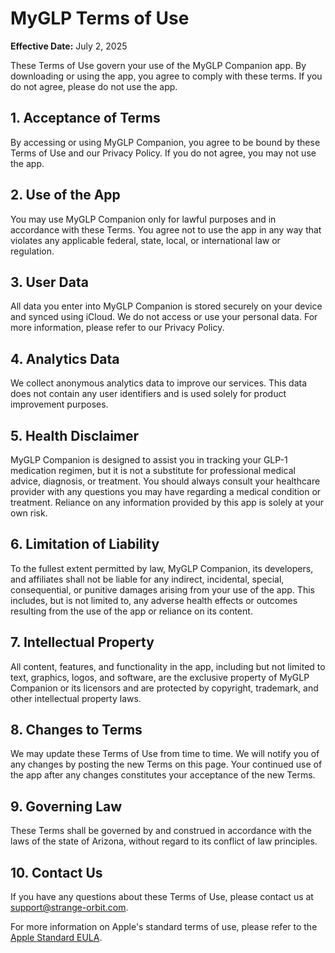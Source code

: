 # MyGLP Terms of Use

**Effective Date:** July 2, 2025

These Terms of Use govern your use of the MyGLP Companion app. By downloading or using the app, you agree to comply with these terms. If you do not agree, please do not use the app.

## 1. Acceptance of Terms

By accessing or using MyGLP Companion, you agree to be bound by these Terms of Use and our Privacy Policy. If you do not agree, you may not use the app.

## 2. Use of the App

You may use MyGLP Companion only for lawful purposes and in accordance with these Terms. You agree not to use the app in any way that violates any applicable federal, state, local, or international law or regulation.

## 3. User Data

All data you enter into MyGLP Companion is stored securely on your device and synced using iCloud. We do not access or use your personal data. For more information, please refer to our Privacy Policy.

## 4. Analytics Data

We collect anonymous analytics data to improve our services. This data does not contain any user identifiers and is used solely for product improvement purposes.

## 5. Health Disclaimer

MyGLP Companion is designed to assist you in tracking your GLP-1 medication regimen, but it is not a substitute for professional medical advice, diagnosis, or treatment. You should always consult your healthcare provider with any questions you may have regarding a medical condition or treatment. Reliance on any information provided by this app is solely at your own risk.

## 6. Limitation of Liability

To the fullest extent permitted by law, MyGLP Companion, its developers, and affiliates shall not be liable for any indirect, incidental, special, consequential, or punitive damages arising from your use of the app. This includes, but is not limited to, any adverse health effects or outcomes resulting from the use of the app or reliance on its content.

## 7. Intellectual Property

All content, features, and functionality in the app, including but not limited to text, graphics, logos, and software, are the exclusive property of MyGLP Companion or its licensors and are protected by copyright, trademark, and other intellectual property laws.

## 8. Changes to Terms

We may update these Terms of Use from time to time. We will notify you of any changes by posting the new Terms on this page. Your continued use of the app after any changes constitutes your acceptance of the new Terms.

## 9. Governing Law

These Terms shall be governed by and construed in accordance with the laws of the state of Arizona, without regard to its conflict of law principles.

## 10. Contact Us

If you have any questions about these Terms of Use, please contact us at [support@strange-orbit.com](mailto:support@strange-orbit.com).

For more information on Apple's standard terms of use, please refer to the [Apple Standard EULA](https://www.apple.com/legal/internet-services/itunes/dev/stdeula/).
